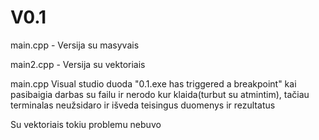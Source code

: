 # V0.1

<p> main.cpp - Versija su masyvais </p>
<p> main2.cpp - Versija su vektoriais </p>

<p> main.cpp Visual studio duoda "0.1.exe has triggered a breakpoint" kai pasibaigia darbas su failu ir nerodo kur klaida(turbut su atmintim), tačiau terminalas neužsidaro ir išveda teisingus duomenys ir rezultatus </p>
<p> Su vektoriais tokiu problemu nebuvo </p>

